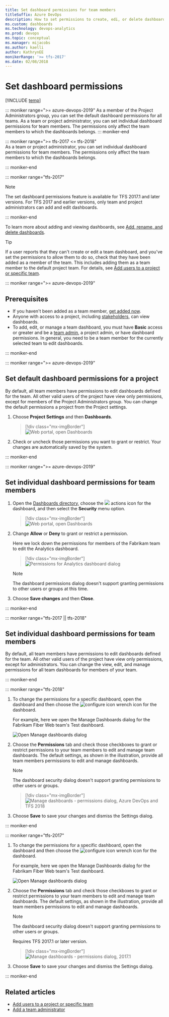 ```yaml
---
title: Set dashboard permissions for team members
titleSuffix: Azure DevOps
description: How to set permissions to create, edi, or delete dashboards 
ms.custom: dashboards
ms.technology: devops-analytics
ms.prod: devops
ms.topic: conceptual
ms.manager: mijacobs
ms.author: kaelli
author: KathrynEE
monikerRange: '>= tfs-2017'
ms.date: 02/08/2018
---
```




# Set dashboard permissions    

[!INCLUDE [temp](../includes/version-tfs-2017-through-vsts.md)] 

<a id="set-permissions">  </a>

::: moniker range=">= azure-devops-2019"
As a member of the Project Administrators group, you can set the default dashboard permissions for all teams. As a team or project administrator, you can set individual dashboard permissions for team members. The permissions only affect the team members to which the dashboards belongs. 
::: moniker-end

::: moniker range=">= tfs-2017  <= tfs-2018"  
As a team or project administrator, you can set individual dashboard permissions for team members. The permissions only affect the team members to which the dashboards belongs.  

::: moniker-end


::: moniker range="tfs-2017"  
> [!NOTE]  
> The set dashboard permissions feature is available for TFS 2017.1 and later versions. For TFS 2017 and earlier versions, only team and project administrators can add and edit dashboards.  

::: moniker-end

To learn more about adding and viewing dashboards, see [Add, rename, and delete dashboards](dashboards.md).   

> [!TIP]    
> If a user reports that they can't create or edit a team dashboard, and you've set the permissions to allow them to do so, check that they have been added as a member of the team. This includes adding them as a team member to the default project team. For details, see [Add users to a project or specific team](../../organizations/security/add-users-team-project.md). 

::: moniker range=">= azure-devops-2019"


<a id="permissions">  </a>

## Prerequisites  

- If you haven't been added as a team member, [get added now](/azure/devops/organizations/security/add-users-team-project).
- Anyone with access to a project, including [stakeholders](/azure/devops/organizations/security/get-started-stakeholder), can view dashboards.
- To add, edit, or manage a team dashboard, you must have **Basic** access or greater and be a [team admin](/azure/devops/organizations/settings/add-team-administrator), a project admin, or have dashboard permissions. In general, you need to be a team member for the currently selected team to edit dashboards.

::: moniker-end

::: moniker range=">= azure-devops-2019"

## Set default dashboard permissions for a project

By default, all team members have permissions to edit dashboards defined for the team. All other valid users of the project have view only permissions, except for members of the Project Administrators group. You can change the default permissions a project from the Project settings. 

1. Choose **Project Settings** and then **Dashboards**.  

	> [!div class="mx-imgBorder"]  
	> ![Web portal, open Dashboards](media/set-permissions/project-setting-permissions.png)

1. Check or uncheck those permissions you want to grant or restrict. Your changes are automatically saved by the system.

::: moniker-end

::: moniker range=">= azure-devops-2019"

## Set individual dashboard permissions for team members

1. Open the [Dashboards directory](dashboards.md), choose the ![ ](../../media/icons/actions-icon.png) actions icon for the dashboard, and then select the **Security** menu option. 

	> [!div class="mx-imgBorder"]  
	> ![Web portal, open Dashboards](media/set-permissions/open-dashboard-security.png)

1. Change **Allow** or **Deny** to grant or restrict a permission. 
 
	Here we lock down the permissions for members of the Fabrikam team to edit the Analytics dashboard. 

 	> [!div class="mx-imgBorder"]  
	> ![Permissions for Analytics dashboard dialog](media/set-permissions/dashboard-permission-dialog.png)

	> [!NOTE]   
	> The dashboard permissions dialog doesn't support granting permissions to other users or groups at this time.  

2. Choose **Save changes** and then **Close**. 

::: moniker-end

::: moniker range="tfs-2017 || tfs-2018"

## Set individual dashboard permissions for team members

By default, all team members have permissions to edit dashboards defined for the team. All other valid users of the project have view only permissions, except for administrators. You can change the view, edit, and manage permissions for all team dashboards for members of your team. 

::: moniker-end

::: moniker range="tfs-2018"

1. To change the permissions for a specific dashboard, open the dashboard and then choose the ![configure icon](media/icons/configure-icon.png) wrench icon for the dashboard.

	For example, here we open the Manage Dashboards dialog for the Fabrikam Fiber Web team's Test dashboard. 

	![Open Manage dashboards dialog](media/dashboards-configure-ts.png) 

2. Choose the **Permissions** tab and check those checkboxes to grant or restrict permissions to your team members to edit and manage team dashboards. The default settings, as shown in the illustration, provide all team members permissions to edit and manage dashboards.  

	> [!NOTE]   
	> The dashboard security dialog doesn't support granting permissions to other users or groups.  

	> [!div class="mx-imgBorder"]
	> ![Manage dashboards - permissions dialog, Azure DevOps and TFS 2018](media/dashboards-permissions.png)   

3. Choose **Save** to save your changes and dismiss the Settings dialog. 

::: moniker-end



::: moniker range="tfs-2017"
1. To change the permissions for a specific dashboard, open the dashboard and then choose the ![configure icon](media/icons/configure-icon.png) wrench icon for the dashboard.

	For example, here we open the Manage Dashboards dialog for the Fabrikam Fiber Web team's Test dashboard. 

	![Open Manage dashboards dialog](media/dashboards-configure-ts.png) 

2. Choose the **Permissions** tab and check those checkboxes to grant or restrict permissions to your team members to edit and manage team dashboards. The default settings, as shown in the illustration, provide all team members permissions to edit and manage dashboards.  

	> [!NOTE]   
	> The dashboard security dialog doesn't support granting permissions to other users or groups.  

	Requires TFS 2017.1 or later version.   

	> [!div class="mx-imgBorder"]
	> ![Manage dashboards - permissions dialog, 2017.1](media/dashboards-permissions-tfs.png) 
 
3. Choose **Save** to save your changes and dismiss the Settings dialog. 

::: moniker-end

## Related articles

- [Add users to a project or specific team](../../organizations/security/add-users-team-project.md)
- [Add a team administrator](../../organizations/settings/add-team-administrator.md)
 
